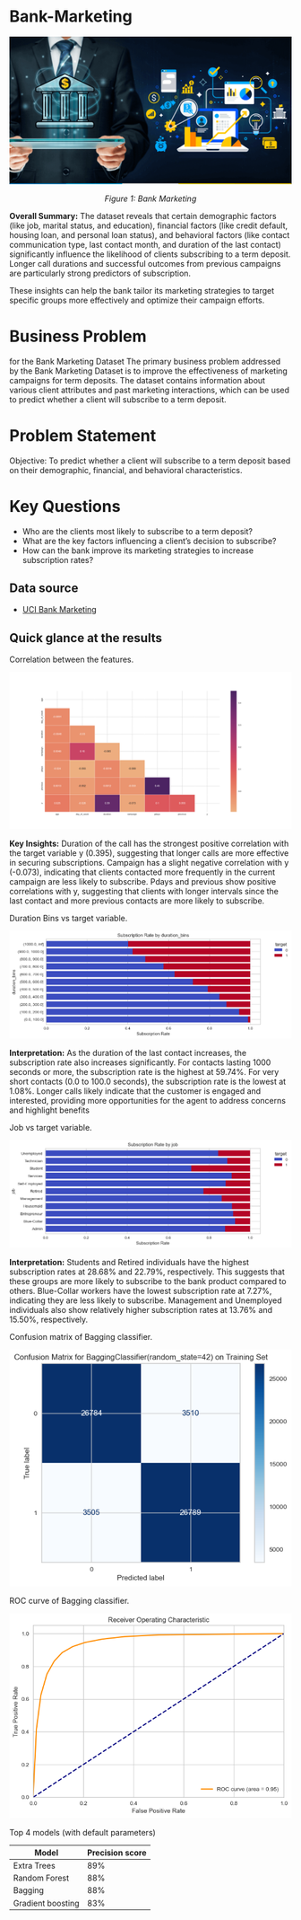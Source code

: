 # Bank-Marketing

<div align="center">
  <img src="https://github.com/Msingisi/Bank-Marketing/blob/main/bank-marketing.png" alt="Bank Marketing">
  <p><em>Figure 1: Bank Marketing</em></p>
</div>

**Overall Summary:**
The dataset reveals that certain demographic factors (like job, marital status, and education), financial factors (like credit default, housing loan, and personal loan status), and behavioral factors (like contact communication type, last contact month, and duration of the last contact) significantly influence the likelihood of clients subscribing to a term deposit. Longer call durations and successful outcomes from previous campaigns are particularly strong predictors of subscription.

These insights can help the bank tailor its marketing strategies to target specific groups more effectively and optimize their campaign efforts.

# Business Problem 

for the Bank Marketing Dataset
The primary business problem addressed by the Bank Marketing Dataset is to improve the effectiveness of marketing campaigns for term deposits. The dataset contains information about various client attributes and past marketing interactions, which can be used to predict whether a client will subscribe to a term deposit.

# Problem Statement
Objective: To predict whether a client will subscribe to a term deposit based on their demographic, financial, and behavioral characteristics.

# Key Questions
- Who are the clients most likely to subscribe to a term deposit?
- What are the key factors influencing a client’s decision to subscribe?
- How can the bank improve its marketing strategies to increase subscription rates?

## Data source

- [UCI Bank Marketing](https://archive.ics.uci.edu/dataset/222/bank+marketing)

## Quick glance at the results

Correlation between the features.

![heatmap](images/correlation_matrix.png)

**Key Insights:**
Duration of the call has the strongest positive correlation with the target variable y (0.395), suggesting that longer calls are more effective in securing subscriptions.
Campaign has a slight negative correlation with y (-0.073), indicating that clients contacted more frequently in the current campaign are less likely to subscribe.
Pdays and previous show positive correlations with y, suggesting that clients with longer intervals since the last contact and more previous contacts are more likely to subscribe.

Duration Bins vs target variable.

![Duration](images/duration_bins_subscription_rate.png)

**Interpretation:**
As the duration of the last contact increases, the subscription rate also increases significantly.
For contacts lasting 1000 seconds or more, the subscription rate is the highest at 59.74%.
For very short contacts (0.0 to 100.0 seconds), the subscription rate is the lowest at 1.08%.
Longer calls likely indicate that the customer is engaged and interested, providing more opportunities for the agent to address concerns and highlight benefits

Job vs target variable.

![Job](images/job_subscription_rate.png)

**Interpretation:**
Students and Retired individuals have the highest subscription rates at 28.68% and 22.79%, respectively. This suggests that these groups are more likely to subscribe to the bank product compared to others.
Blue-Collar workers have the lowest subscription rate at 7.27%, indicating they are less likely to subscribe.
Management and Unemployed individuals also show relatively higher subscription rates at 13.76% and 15.50%, respectively.

Confusion matrix of Bagging classifier.

![Confusion matrix](images/BaggingClassifier(random_state%3D42)_confusion_matrix.png)

ROC curve of Bagging classifier.

![ROC curve](images/BaggingClassifier(random_state%3D42)_roc_curve.png)

Top 4 models (with default parameters)

| Model     	                | Precision score 	|
|-------------------	        |------------------	|
| Extra Trees         | 89%                    |
| Random Forest     	| 88% 	            |
| Bagging             | 88%                 |
| Gradient boosting    	        | 83% 	            |

